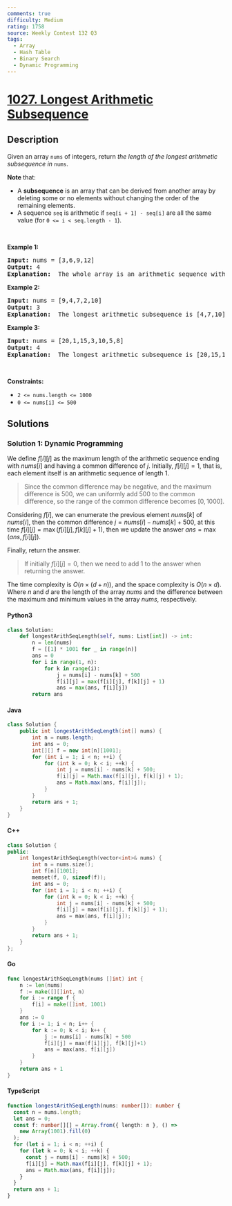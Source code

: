 ```yaml
---
comments: true
difficulty: Medium
rating: 1758
source: Weekly Contest 132 Q3
tags:
  - Array
  - Hash Table
  - Binary Search
  - Dynamic Programming
---
```


<!-- problem:start -->

# [1027. Longest Arithmetic Subsequence](https://leetcode.com/problems/longest-arithmetic-subsequence)


## Description

<!-- description:start -->

<p>Given an array <code>nums</code> of integers, return <em>the length of the longest arithmetic subsequence in</em> <code>nums</code>.</p>

<p><strong>Note</strong> that:</p>

<ul>
	<li>A <strong>subsequence</strong> is an array that can be derived from another array by deleting some or no elements without changing the order of the remaining elements.</li>
	<li>A sequence <code>seq</code> is arithmetic if <code>seq[i + 1] - seq[i]</code> are all the same value (for <code>0 &lt;= i &lt; seq.length - 1</code>).</li>
</ul>

<p>&nbsp;</p>
<p><strong class="example">Example 1:</strong></p>

<pre>
<strong>Input:</strong> nums = [3,6,9,12]
<strong>Output:</strong> 4
<strong>Explanation: </strong> The whole array is an arithmetic sequence with steps of length = 3.
</pre>

<p><strong class="example">Example 2:</strong></p>

<pre>
<strong>Input:</strong> nums = [9,4,7,2,10]
<strong>Output:</strong> 3
<strong>Explanation: </strong> The longest arithmetic subsequence is [4,7,10].
</pre>

<p><strong class="example">Example 3:</strong></p>

<pre>
<strong>Input:</strong> nums = [20,1,15,3,10,5,8]
<strong>Output:</strong> 4
<strong>Explanation: </strong> The longest arithmetic subsequence is [20,15,10,5].
</pre>

<p>&nbsp;</p>
<p><strong>Constraints:</strong></p>

<ul>
	<li><code>2 &lt;= nums.length &lt;= 1000</code></li>
	<li><code>0 &lt;= nums[i] &lt;= 500</code></li>
</ul>

<!-- description:end -->

## Solutions

<!-- solution:start -->

### Solution 1: Dynamic Programming

We define $f[i][j]$ as the maximum length of the arithmetic sequence ending with $nums[i]$ and having a common difference of $j$. Initially, $f[i][j]=1$, that is, each element itself is an arithmetic sequence of length $1$.

> Since the common difference may be negative, and the maximum difference is $500$, we can uniformly add $500$ to the common difference, so the range of the common difference becomes $[0, 1000]$.

Considering $f[i]$, we can enumerate the previous element $nums[k]$ of $nums[i]$, then the common difference $j=nums[i]-nums[k]+500$, at this time $f[i][j]=\max(f[i][j], f[k][j]+1)$, then we update the answer $ans=\max(ans, f[i][j])$.

Finally, return the answer.

> If initially $f[i][j]=0$, then we need to add $1$ to the answer when returning the answer.

The time complexity is $O(n \times (d + n))$, and the space complexity is $O(n \times d)$. Where $n$ and $d$ are the length of the array $nums$ and the difference between the maximum and minimum values in the array $nums$, respectively.

<!-- tabs:start -->

#### Python3

```python
class Solution:
    def longestArithSeqLength(self, nums: List[int]) -> int:
        n = len(nums)
        f = [[1] * 1001 for _ in range(n)]
        ans = 0
        for i in range(1, n):
            for k in range(i):
                j = nums[i] - nums[k] + 500
                f[i][j] = max(f[i][j], f[k][j] + 1)
                ans = max(ans, f[i][j])
        return ans
```

#### Java

```java
class Solution {
    public int longestArithSeqLength(int[] nums) {
        int n = nums.length;
        int ans = 0;
        int[][] f = new int[n][1001];
        for (int i = 1; i < n; ++i) {
            for (int k = 0; k < i; ++k) {
                int j = nums[i] - nums[k] + 500;
                f[i][j] = Math.max(f[i][j], f[k][j] + 1);
                ans = Math.max(ans, f[i][j]);
            }
        }
        return ans + 1;
    }
}
```

#### C++

```cpp
class Solution {
public:
    int longestArithSeqLength(vector<int>& nums) {
        int n = nums.size();
        int f[n][1001];
        memset(f, 0, sizeof(f));
        int ans = 0;
        for (int i = 1; i < n; ++i) {
            for (int k = 0; k < i; ++k) {
                int j = nums[i] - nums[k] + 500;
                f[i][j] = max(f[i][j], f[k][j] + 1);
                ans = max(ans, f[i][j]);
            }
        }
        return ans + 1;
    }
};
```

#### Go

```go
func longestArithSeqLength(nums []int) int {
	n := len(nums)
	f := make([][]int, n)
	for i := range f {
		f[i] = make([]int, 1001)
	}
	ans := 0
	for i := 1; i < n; i++ {
		for k := 0; k < i; k++ {
			j := nums[i] - nums[k] + 500
			f[i][j] = max(f[i][j], f[k][j]+1)
			ans = max(ans, f[i][j])
		}
	}
	return ans + 1
}
```

#### TypeScript

```ts
function longestArithSeqLength(nums: number[]): number {
  const n = nums.length;
  let ans = 0;
  const f: number[][] = Array.from({ length: n }, () =>
    new Array(1001).fill(0)
  );
  for (let i = 1; i < n; ++i) {
    for (let k = 0; k < i; ++k) {
      const j = nums[i] - nums[k] + 500;
      f[i][j] = Math.max(f[i][j], f[k][j] + 1);
      ans = Math.max(ans, f[i][j]);
    }
  }
  return ans + 1;
}
```

<!-- tabs:end -->

<!-- solution:end -->

<!-- problem:end -->
